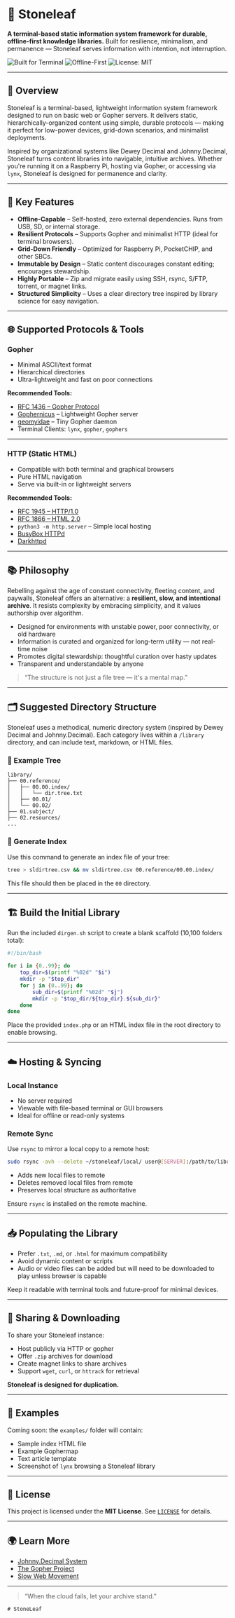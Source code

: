 # 🌿 Stoneleaf

**A terminal-based static information system framework for durable, offline-first knowledge libraries.**
Built for resilience, minimalism, and permanence — Stoneleaf serves information with intention, not interruption.

![Built for Terminal](https://img.shields.io/badge/interface-terminal-green)
![Offline-First](https://img.shields.io/badge/offline-supported-brightgreen)
![License: MIT](https://img.shields.io/badge/license-MIT-blue)

---

## 📘 Overview

Stoneleaf is a terminal-based, lightweight information system framework designed to run on basic web or Gopher servers. It delivers static, hierarchically-organized content using simple, durable protocols — making it perfect for low-power devices, grid-down scenarios, and minimalist deployments.

Inspired by organizational systems like Dewey Decimal and Johnny.Decimal, Stoneleaf turns content libraries into navigable, intuitive archives. Whether you're running it on a Raspberry Pi, hosting via Gopher, or accessing via `lynx`, Stoneleaf is designed for permanence and clarity.

---

## 🧩 Key Features

- **Offline-Capable** – Self-hosted, zero external dependencies. Runs from USB, SD, or internal storage.
- **Resilient Protocols** – Supports Gopher and minimalist HTTP (ideal for terminal browsers).
- **Grid-Down Friendly** – Optimized for Raspberry Pi, PocketCHIP, and other SBCs.
- **Immutable by Design** – Static content discourages constant editing; encourages stewardship.
- **Highly Portable** – Zip and migrate easily using SSH, rsync, S/FTP, torrent, or magnet links.
- **Structured Simplicity** – Uses a clear directory tree inspired by library science for easy navigation.

---

## 🌐 Supported Protocols & Tools

### Gopher

- Minimal ASCII/text format
- Hierarchical directories
- Ultra-lightweight and fast on poor connections

**Recommended Tools:**

- [RFC 1436 – Gopher Protocol](https://tools.ietf.org/html/rfc1436)
- [Gophernicus](https://gophernicus.org) – Lightweight Gopher server
- [geomyidae](https://tildegit.org/sloum/geomyidae) – Tiny Gopher daemon
- Terminal Clients: `lynx`, `gopher`, `gophers`

---

### HTTP (Static HTML)

- Compatible with both terminal and graphical browsers
- Pure HTML navigation
- Serve via built-in or lightweight servers

**Recommended Tools:**

- [RFC 1945 – HTTP/1.0](https://tools.ietf.org/html/rfc1945)
- [RFC 1866 – HTML 2.0](https://tools.ietf.org/html/rfc1866)
- `python3 -m http.server` – Simple local hosting
- [BusyBox HTTPd](https://busybox.net/downloads/BusyBox.html)
- [Darkhttpd](https://unix4lyfe.org/darkhttpd)

---

## 📚 Philosophy

Rebelling against the age of constant connectivity, fleeting content, and paywalls, Stoneleaf offers an alternative: a **resilient, slow, and intentional archive**. It resists complexity by embracing simplicity, and it values authorship over algorithm.

- Designed for environments with unstable power, poor connectivity, or old hardware
- Information is curated and organized for long-term utility — not real-time noise
- Promotes digital stewardship: thoughtful curation over hasty updates
- Transparent and understandable by anyone

> “The structure is not just a file tree — it's a mental map.”

---

## 🗂 Suggested Directory Structure

Stoneleaf uses a methodical, numeric directory system (inspired by Dewey Decimal and Johnny.Decimal). Each category lives within a `/library` directory, and can include text, markdown, or HTML files.

### 📁 Example Tree

```plaintext
library/
├── 00.reference/
│   ├── 00.00.index/
│   │   └── dir.tree.txt
│   ├── 00.01/
│   └── 00.02/
├── 01.subject/
├── 02.resources/
...
```

### 🧾 Generate Index

Use this command to generate an index file of your tree:

```bash
tree > sldirtree.csv && mv sldirtree.csv 00.reference/00.00.index/
```
This file should then be placed in the `00` directory.

---

## 🏗 Build the Initial Library

Run the included `dirgen.sh` script to create a blank scaffold (10,100 folders total):

```bash
#!/bin/bash

for i in {0..99}; do
    top_dir=$(printf "%02d" "$i")
    mkdir -p "$top_dir"
    for j in {0..99}; do
        sub_dir=$(printf "%02d" "$j")
        mkdir -p "$top_dir/${top_dir}.${sub_dir}"
    done
done
```

Place the provided `index.php` or an HTML index file in the root directory to enable browsing.

---

## ☁️ Hosting & Syncing

### Local Instance

- No server required
- Viewable with file-based terminal or GUI browsers
- Ideal for offline or read-only systems

### Remote Sync

Use `rsync` to mirror a local copy to a remote host:

```bash
sudo rsync -avh --delete ~/stoneleaf/local/ user@[SERVER]:/path/to/library
```

- Adds new local files to remote
- Deletes removed local files from remote
- Preserves local structure as authoritative

Ensure `rsync` is installed on the remote machine.

---

## 📥 Populating the Library

- Prefer `.txt`, `.md`, or `.html` for maximum compatibility
- Avoid dynamic content or scripts
- Audio or video files can be added but will need to be downloaded to play unless browser is capable

Keep it readable with terminal tools and future-proof for minimal devices.

---

## 🔄 Sharing & Downloading

To share your Stoneleaf instance:

- Host publicly via HTTP or gopher
- Offer `.zip` archives for download
- Create magnet links to share archives
- Support `wget`, `curl`, or `httrack` for retrieval

**Stoneleaf is designed for duplication.**

---

## 📁 Examples

Coming soon: the `examples/` folder will contain:

- Sample index HTML file
- Example Gophermap
- Text article template
- Screenshot of `lynx` browsing a Stoneleaf library

---

## 📄 License

This project is licensed under the **MIT License**. See [`LICENSE`](https://mit-license.org/) for details.

---

## 🌍 Learn More

- [Johnny.Decimal System](https://johnnydecimal.com/)
- [The Gopher Project](https://gopher.floodgap.com/)
- [Slow Web Movement](https://www.sloww.co/slow-web/)

---

> “When the cloud fails, let your archive stand.”
```
# StoneLeaf
